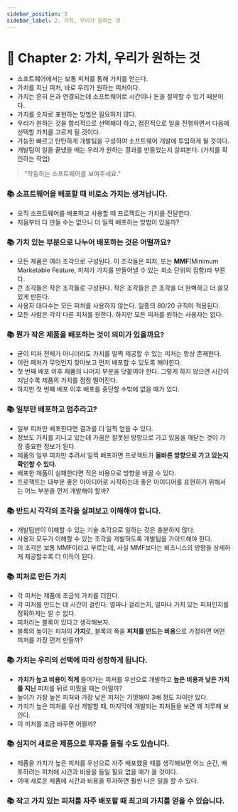 ```yaml
---
sidebar_position: 3
sidebar_label: 2. 가치, 우리가 원하는 것
---
```


# 🌈 Chapter 2: 가치, 우리가 원하는 것
- 소프트웨어에서는 보통 피처를 통해 가치를 얻는다.
- 가치를 지닌 피처, 바로 우리가 원하는 피처이다.
- 가치는 흔히 돈과 연결되는데 소프트웨어로 시간이나 돈을 절약할 수 있기 때문이다.
- 가치를 숫자로 표현하는 방법은 필요하지 않다.
- 우리가 원하는 것을 합리적으로 선택해야 하고, 점진적으로 일을 진행하면서 다음에 선택할 가치를 고르게 될 것이다.
- 가능한 빠르고 탄탄하게 개발팀을 구성하여 소프트웨어 개발에 투입하게 될 것이다.
- 개발팀이 일을 끝냈을 때는 우리가 원하는 결과를 만들었는지 살펴본다. (가치를 확인하는 작업)

> "작동하는 소프트웨어를 보여주세요."

### 📚 소프트웨어을 배포할 때 비로소 가치는 생겨납니다.
- 오직 소프트웨어를 배포하고 사용할 때 프로젝트는 가치를 전달한다.
- 처음부터 다 만들 수는 없으니 더 일찍 배포하는 방법이 있을까?

### 📚 가치 있는 부분으로 나누어 배포하는 것은 어떨까요?
- 모든 제품은 여러 조각으로 구성된다. 이 조각들은 피처, 또는 **MMF**(Minimum Marketable Feature, 피처가 가치를 만들어낼 수 있는 최소 단위의 집합)라 부른다.
- 큰 조각들은 작은 조각들로 구성된다. 작은 조각들은 큰 조각을 더 완벽하고 더 쓸모 있게 만든다.
- 사용자 대다수는 모든 피처를 사용하지 않는다. 일종의 80/20 규칙이 적용된다.
- 모든 사람은 각각 다른 피처를 원한다. 하지만 모든 피처를 원하는 사용자는 없다.

### 📚 뭔가 작은 제품을 배포하는 것이 의미가 있을까요?
- 굳이 피처 전체가 아니더라도 가치를 일찍 제공할 수 있는 피처는 항상 존재한다.
- 이런 페처가 무엇인지 찾아보고 먼저 배포할 수 있도록 해야한다.
- 첫 번째 배포 이후 제품의 나머지 부분을 덧붙여야 한다. 그렇게 하지 않으면 시간이 지날수록 제품의 가치를 점점 떨어진다.
- 하지만 첫 번째 배포 이후 배포를 중단할 수밖에 없을 때가 있다.

### 📚 일부만 배포하고 멈추라고?
- 일부 피처만 배포한다면 결과를 더 일찍 얻을 수 있다. 
- 정보도 가치를 지니고 있는데 가끔은 잘못된 방향으로 가고 있음을 깨닫는 것이 가장 중요한 정보가 된다.
- 제품의 일부 피처만 추려서 일찍 배포하면 프로젝트가 **올바른 방향으로 가고 있는지 확인할 수 있다.**
- 배포한 제품이 실패한다면 적은 비용으로 방향을 바꿀 수 있다.
- 프로젝트는 대부분 좋은 아이디어로 시작하는데 좋은 아이디어를 표현하기 위해서는 어느 부분을 먼저 개발해야 할까?

### 📚 반드시 각각의 조각을 살펴보고 이해해야 합니다.
- 개발팀만이 이해할 수 있는 기술 조각으로 일하는 것은 충분하지 않다.
- 사용자 모두가 이해할 수 있는 조각을 개발하도록 개발팀을 가이드해야 한다.
- 이 조각은 보통 MMF이라고 부르는데, 사실 MMF보다는 비즈니스의 방향을 상세하게 제공할수록 더 이득이 된다.

### 📚 피처로 만든 가치
- 각 피처는 제품에 조금씩 가치를 더한다.
- 각 피처를 만드는 데 시간이 걸린다. 얼마나 걸리는지, 얼마나 가치 있는 피처인지를 정확하게는 알 수 없다.
- 피처라는 블록이 있다고 생각해보자.
- 블록의 높이는 피처의 **가치**로, 블록의 폭을 **피처를 만드는 비용**으로 가정하면 어떤 피처를 가장 먼저 만들까?

### 📚 가치는 우리의 선택에 따라 성장하게 됩니다.
- **가치가 높고 비용이 적게** 들어가는 피처를 우선으로 개발하고 **높은 비용과 낮은 가치를 지닌** 피처를 뒤로 미뤘을 때는 어떨까?
- 높이가 가장 높은 피처와 가장 낮은 피처는 기껏해야 3배 정도 차이만 있다.
- 가치가 높은 피처를 우선 개발할 때, 마지막에 개발되는 피처들을 보면 꽤 지루해 보인다. 
- 이 피처를 조금 바꾸면 어떨까?

### 📚 심지어 새로운 제품으로 투자를 돌릴 수도 있습니다.
- 제품을 가치가 높은 피처를 우선으로 자주 배포했을 때를 생각해보면 어느 순간, 배포하려는 피처에 시간과 비용을 들일 필요 없을 때가 올 것이다.
- 이때 새로운 제품에 시간과 비용을 투자하면 훨씬 나은 일을 할 수 있다.

### 📚 작고 가치 있는 피처를 자주 배포할 때 최고의 가치를 얻을 수 있습니다.
